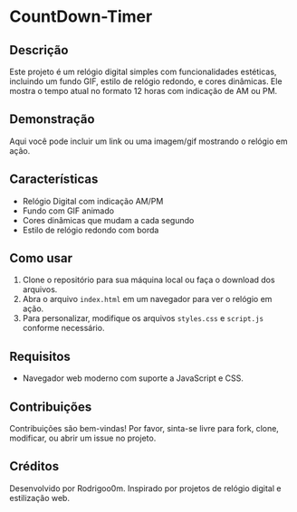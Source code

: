 # CountDown-Timer

## Descrição
Este projeto é um relógio digital simples com funcionalidades estéticas, incluindo um fundo GIF, estilo de relógio redondo, e cores dinâmicas. Ele mostra o tempo atual no formato 12 horas com indicação de AM ou PM.

## Demonstração
Aqui você pode incluir um link ou uma imagem/gif mostrando o relógio em ação.

## Características
- Relógio Digital com indicação AM/PM
- Fundo com GIF animado
- Cores dinâmicas que mudam a cada segundo
- Estilo de relógio redondo com borda

## Como usar
1. Clone o repositório para sua máquina local ou faça o download dos arquivos.
2. Abra o arquivo `index.html` em um navegador para ver o relógio em ação.
3. Para personalizar, modifique os arquivos `styles.css` e `script.js` conforme necessário.

## Requisitos
- Navegador web moderno com suporte a JavaScript e CSS.

## Contribuições
Contribuições são bem-vindas! Por favor, sinta-se livre para fork, clone, modificar, ou abrir um issue no projeto.

## Créditos
Desenvolvido por Rodrigoo0m.
Inspirado por projetos de relógio digital e estilização web.

